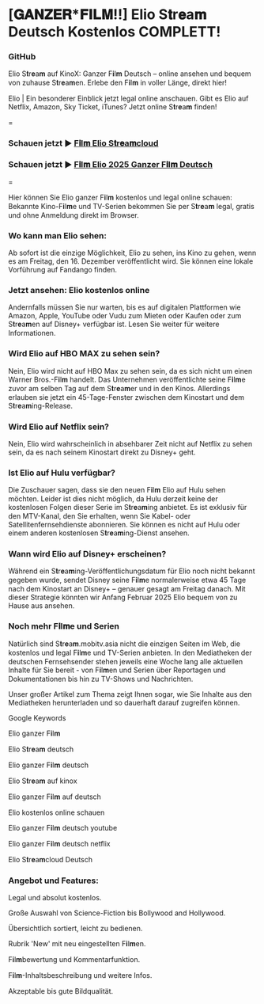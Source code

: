 # [𝐆𝐀𝐍𝐙𝐄𝐑*𝐅𝐈𝐋𝐌!!] Elio S𝐭r𝐞a𝐦 Deutsch Kostenlos COMPLETT!

### GitHub

Elio S𝐭r𝐞a𝐦 auf KinoX: Ganzer F𝐢l𝐦 Deutsch – online ansehen und bequem von zuhause S𝐭r𝐞a𝐦en. Erlebe den F𝐢l𝐦 in voller Länge, direkt hier!

Elio | Ein besonderer Einblick jetzt legal online anschauen. Gibt es Elio auf Netflix, Amazon, Sky Ticket, iTunes? Jetzt online S𝐭r𝐞a𝐦 finden!

=

### Schauen jetzt ▶ [F𝐢l𝐦 Elio S𝐭r𝐞a𝐦cloud](https://bit.ly/4nAo5N3)

### Schauen jetzt ▶ [F𝐢l𝐦 Elio 2025 Ganzer F𝐢l𝐦 Deutsch](https://bit.ly/4nAo5N3)

=

Hier können Sie Elio ganzer F𝐢l𝐦 kostenlos und legal online schauen: Bekannte Kino-F𝐢l𝐦e und TV-Serien bekommen Sie per S𝐭r𝐞a𝐦 legal, gratis und ohne Anmeldung direkt im Browser.

### Wo kann man Elio sehen:

Ab sofort ist die einzige Möglichkeit, Elio zu sehen, ins Kino zu gehen, wenn es am Freitag, den 16. Dezember veröffentlicht wird. Sie können eine lokale Vorführung auf Fandango finden.

### Jetzt ansehen: Elio kostenlos online

Andernfalls müssen Sie nur warten, bis es auf digitalen Plattformen wie Amazon, Apple, YouTube oder Vudu zum Mieten oder Kaufen oder zum S𝐭r𝐞a𝐦en auf Disney+ verfügbar ist. Lesen Sie weiter für weitere Informationen.

### Wird Elio auf HBO MAX zu sehen sein?

Nein, Elio wird nicht auf HBO Max zu sehen sein, da es sich nicht um einen Warner Bros.-F𝐢l𝐦 handelt. Das Unternehmen veröffentlichte seine F𝐢l𝐦e zuvor am selben Tag auf dem S𝐭r𝐞a𝐦er und in den Kinos. Allerdings erlauben sie jetzt ein 45-Tage-Fenster zwischen dem Kinostart und dem S𝐭r𝐞a𝐦ing-Release.

### Wird Elio auf Netflix sein?

Nein, Elio wird wahrscheinlich in absehbarer Zeit nicht auf Netflix zu sehen sein, da es nach seinem Kinostart direkt zu Disney+ geht.

### Ist Elio auf Hulu verfügbar?

Die Zuschauer sagen, dass sie den neuen F𝐢l𝐦 Elio auf Hulu sehen möchten. Leider ist dies nicht möglich, da Hulu derzeit keine der kostenlosen Folgen dieser Serie im S𝐭r𝐞a𝐦ing anbietet. Es ist exklusiv für den MTV-Kanal, den Sie erhalten, wenn Sie Kabel- oder Satellitenfernsehdienste abonnieren. Sie können es nicht auf Hulu oder einem anderen kostenlosen S𝐭r𝐞a𝐦ing-Dienst ansehen.

### Wann wird Elio auf Disney+ erscheinen?

Während ein S𝐭r𝐞a𝐦ing-Veröffentlichungsdatum für Elio noch nicht bekannt gegeben wurde, sendet Disney seine F𝐢l𝐦e normalerweise etwa 45 Tage nach dem Kinostart an Disney+ – genauer gesagt am Freitag danach. Mit dieser Strategie könnten wir Anfang Februar 2025 Elio bequem von zu Hause aus ansehen.

### Noch mehr F𝐢l𝐦e und Serien

Natürlich sind S𝐭r𝐞a𝐦.mobitv.asia nicht die einzigen Seiten im Web, die kostenlos und legal F𝐢l𝐦e und TV-Serien anbieten. In den Mediatheken der deutschen Fernsehsender stehen jeweils eine Woche lang alle aktuellen Inhalte für Sie bereit - von F𝐢l𝐦en und Serien über Reportagen und Dokumentationen bis hin zu TV-Shows und Nachrichten.

Unser großer Artikel zum Thema zeigt Ihnen sogar, wie Sie Inhalte aus den Mediatheken herunterladen und so dauerhaft darauf zugreifen können.

Google Keywords

Elio ganzer F𝐢l𝐦

Elio S𝐭r𝐞a𝐦 deutsch

Elio ganzer F𝐢l𝐦 deutsch

Elio S𝐭r𝐞a𝐦 auf kinox

Elio ganzer F𝐢l𝐦 auf deutsch

Elio kostenlos online schauen

Elio ganzer F𝐢l𝐦 deutsch youtube

Elio ganzer F𝐢l𝐦 deutsch netflix

Elio S𝐭r𝐞a𝐦cloud Deutsch


### Angebot und Features:

Legal und absolut kostenlos.

Große Auswahl von Science-Fiction bis Bollywood and Hollywood.

Übersichtlich sortiert, leicht zu bedienen.

Rubrik 'New' mit neu eingestellten F𝐢l𝐦en.

F𝐢l𝐦bewertung und Kommentarfunktion.

F𝐢l𝐦-Inhaltsbeschreibung und weitere Infos.

Akzeptable bis gute Bildqualität.

